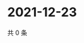 # 2021-12-23

共 0 条

<!-- BEGIN WEIBO -->
<!-- 最后更新时间 Thu Dec 23 2021 16:11:46 GMT+0800 (China Standard Time) -->

<!-- END WEIBO -->
